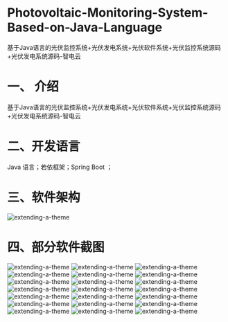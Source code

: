 # Photovoltaic-Monitoring-System-Based-on-Java-Language
基于Java语言的光伏监控系统+光伏发电系统+光伏软件系统+光伏监控系统源码+光伏发电系统源码-智电云
# 一、 介绍
基于Java语言的光伏监控系统+光伏发电系统+光伏软件系统+光伏监控系统源码+光伏发电系统源码-智电云

# 二、开发语言
 Java 语言；若依框架；Spring Boot ；
# 三、软件架构
![extending-a-theme](/01架构.png)

# 四、部分软件截图
![extending-a-theme](/01.png)
![extending-a-theme](/02.png)
![extending-a-theme](/03.png)
![extending-a-theme](/04.png)
![extending-a-theme](/05.png)
![extending-a-theme](/06.png)
![extending-a-theme](/07.png)
![extending-a-theme](/08.png)
![extending-a-theme](/09.png)
![extending-a-theme](/10.png)
![extending-a-theme](/11.png)
![extending-a-theme](/12.png)
![extending-a-theme](/13.png)
![extending-a-theme](/14.png)
![extending-a-theme](/15.png)
![extending-a-theme](/16.png)
![extending-a-theme](/17.png)
![extending-a-theme](/18.png)
![extending-a-theme](/19.png)
![extending-a-theme](/20.png)
![extending-a-theme](/21.jpg)


